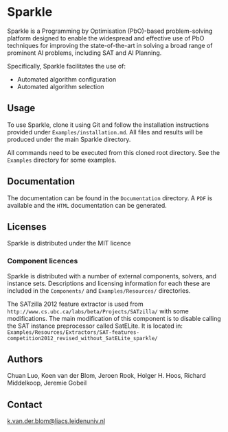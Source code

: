 # Sparkle

Sparkle is a Programming by Optimisation (PbO)-based problem-solving platform designed to enable the widespread and effective use of PbO techniques for improving the state-of-the-art in solving a broad range of prominent AI problems, including SAT and AI Planning.

Specifically, Sparkle facilitates the use of:

 * Automated algorithm configuration
 * Automated algorithm selection

## Usage

To use Sparkle, clone it using Git and follow the installation instructions provided under `Examples/installation.md`. All files and results will be produced under the main Sparkle directory. 

All commands need to be executed from this cloned root directory. See the `Examples` directory for some examples. 

## Documentation

The documentation can be found in the `Documentation` directory. A `PDF` is available and the `HTML` documentation can be generated.

## Licenses

Sparkle is distributed under the MIT licence

### Component licences 

Sparkle is distributed with a number of external components, solvers, and instance sets. Descriptions and licensing information for each these are included in the `Components/` and `Examples/Resources/` directories.

The SATzilla 2012 feature extractor is used from `http://www.cs.ubc.ca/labs/beta/Projects/SATzilla/` with some modifications. The main modification of this component is to disable calling the SAT instance preprocessor called SatELite. It is located in: `Examples/Resources/Extractors/SAT-features-competition2012_revised_without_SatELite_sparkle/`

## Authors
Chuan Luo,
Koen van der Blom,
Jeroen Rook,
Holger H. Hoos,
Richard Middelkoop,
Jeremie Gobeil

## Contact
k.van.der.blom@liacs.leidenuniv.nl

